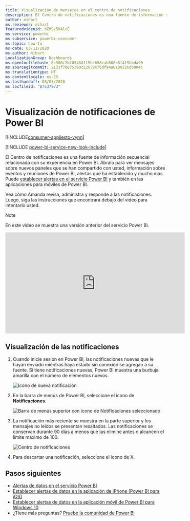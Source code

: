 ```yaml
---
title: Visualización de mensajes en el centro de notificaciones
description: El Centro de notificaciones es una fuente de información secuencial relacionada con su experiencia en Power BI.
author: mihart
ms.reviewer: mihart
featuredvideoid: bZMSv5KAlcE
ms.service: powerbi
ms.subservice: powerbi-consumer
ms.topic: how-to
ms.date: 03/11/2020
ms.author: mihart
LocalizationGroup: Dashboards
ms.openlocfilehash: 6c500c7bf0548d115bc658cab868b8f415bbda90
ms.sourcegitcommit: 2131f7b075390c12659c76df94a8108226db084c
ms.translationtype: HT
ms.contentlocale: es-ES
ms.lasthandoff: 08/03/2020
ms.locfileid: "87537973"
---
```

# <a name="view-power-bi-notifications"></a>Visualización de notificaciones de Power BI

[!INCLUDE[consumer-appliesto-yynn](../includes/consumer-appliesto-yynn.md)]

[!INCLUDE [power-bi-service-new-look-include](../includes/power-bi-service-new-look-include.md)]

El Centro de notificaciones es una fuente de información secuencial relacionada con su experiencia en Power BI. Ábralo para ver mensajes sobre nuevos paneles que se han compartido con usted, información sobre eventos y reuniones de Power BI, alertas que ha establecido y mucho más. Puede [establecer alertas en el servicio Power BI](end-user-alerts.md) y también en las aplicaciones para móviles de Power BI.

Vea cómo Amanda revisa, administra y responde a las notificaciones. Luego, siga las instrucciones que encontrará debajo del video para intentarlo usted.    

> [!NOTE]
> En este vídeo se muestra una versión anterior del servicio Power BI. 

<iframe width="560" height="315" src="https://www.youtube.com/embed/bZMSv5KAlcE" frameborder="0" allowfullscreen></iframe>

## <a name="view-your-notifications"></a>Visualización de las notificaciones
1. Cuando inicie sesión en Power BI, las notificaciones nuevas que le hayan enviado mientras haya estado sin conexión se agregan a su fuente. Si tiene notificaciones nuevas, Power BI muestra una burbuja amarilla con el número de elementos nuevos.
   
   ![Icono de nueva notificación](./media/end-user-notification-center/power-bi-new-notification.png)
2. En la barra de menús de Power BI, seleccione el icono de **Notificaciones**.
   
   ![Barra de menús superior con icono de Notificaciones seleccionado](./media/end-user-notification-center/power-bi-notifications-icon.png)
3. La notificación más reciente se muestra en la parte superior y los mensajes no leídos se presentan resaltados. Las notificaciones se conservan durante 90 días a menos que las elimine antes o alcancen el límite máximo de 100.
   
   ![Centro de notificaciones](./media/end-user-notification-center/power-bi-notification-center.png)
4. Para descartar una notificación, seleccione el icono de X.

## <a name="next-steps"></a>Pasos siguientes
* [Alertas de datos en el servicio Power BI](end-user-alerts.md)
* [Establecer alertas de datos en la aplicación de iPhone (Power BI para iOS)](mobile/mobile-set-data-alerts-in-the-mobile-apps.md)
* [Establecer alertas de datos en la aplicación móvil de Power BI para Windows 10](mobile/mobile-set-data-alerts-in-the-mobile-apps.md)
* ¿Tiene más preguntas? [Pruebe la comunidad de Power BI](https://community.powerbi.com/)

